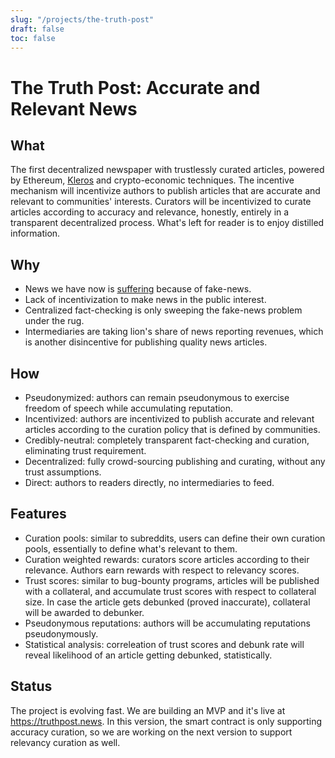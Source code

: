 ```yaml
---
slug: "/projects/the-truth-post"
draft: false
toc: false
---
```


# The Truth Post: Accurate and Relevant News


## What

The first decentralized newspaper with trustlessly curated articles, powered by Ethereum, [Kleros](https://kleros.io) and crypto-economic 
techniques.
The incentive mechanism will incentivize authors to publish articles that are accurate and relevant to communities' interests. 
Curators will be incentivized to curate articles according to accuracy and relevance, honestly, entirely in a transparent 
decentralized process. What's left for reader is to enjoy distilled information.

## Why

- News we have now is [suffering](https://www.coindesk.com/consensus-magazine/2023/03/24/decentralized-media-web3-news-reporting/) 
   because of fake-news.
- Lack of incentivization to make news in the public interest. 
- Centralized fact-checking is only sweeping the fake-news problem under 
  the rug. 
- Intermediaries are taking lion's share of news reporting revenues, which is another disincentive for publishing quality news 
   articles.

## How

- Pseudonymized: authors can remain pseudonymous to exercise freedom of speech while accumulating reputation.
- Incentivized: authors are incentivized to publish accurate and relevant articles according to the curation policy that is defined by 
   communities.
- Credibly-neutral: completely transparent fact-checking and curation, eliminating trust requirement. 
- Decentralized: fully crowd-sourcing publishing and curating, without any trust assumptions. 
- Direct: authors to readers directly, no intermediaries to feed.

## Features
- Curation pools: similar to subreddits, users can define their own curation pools, essentially to define what's relevant to them.
- Curation weighted rewards: curators score articles according to their relevance. Authors earn rewards with respect to relevancy scores.
- Trust scores: similar to bug-bounty programs, articles will be published with a collateral, and accumulate trust scores with respect
  to collateral size. In case the article gets debunked (proved inaccurate), collateral will be awarded to debunker.
- Pseudonymous reputations: authors will be accumulating reputations pseudonymously.
- Statistical analysis: correleation of trust scores and debunk rate will reveal likelihood of an article getting debunked, statistically.

## Status

The project is evolving fast. We are building an MVP and it's live at https://truthpost.news. In this version, the smart contract is only 
supporting accuracy 
curation,
so we are working on the next version to support relevancy curation as well.
